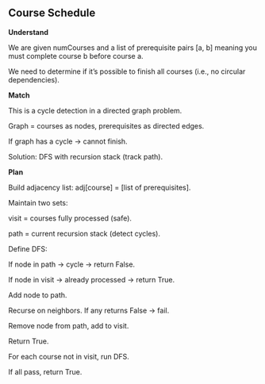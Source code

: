 ## Course Schedule
**Understand**

We are given numCourses and a list of prerequisite pairs [a, b] meaning you must complete course b before course a.

We need to determine if it’s possible to finish all courses (i.e., no circular dependencies).

**Match**

This is a cycle detection in a directed graph problem.

Graph = courses as nodes, prerequisites as directed edges.

If graph has a cycle → cannot finish.

Solution: DFS with recursion stack (track path).

**Plan**

Build adjacency list: adj[course] = [list of prerequisites].

Maintain two sets:

visit = courses fully processed (safe).

path = current recursion stack (detect cycles).

Define DFS:

If node in path → cycle → return False.

If node in visit → already processed → return True.

Add node to path.

Recurse on neighbors. If any returns False → fail.

Remove node from path, add to visit.

Return True.

For each course not in visit, run DFS.

If all pass, return True.